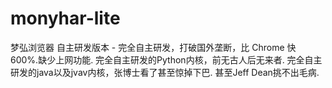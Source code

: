 # monyhar-lite
梦弘浏览器 自主研发版本 - 完全自主研发，打破国外垄断，比 Chrome 快 600%.缺少上网功能.
完全自主研发的Python内核，前无古人后无来者.
完全自主研发的java以及jvav内核，张博士看了甚至惊掉下巴.
甚至Jeff Dean挑不出毛病.
